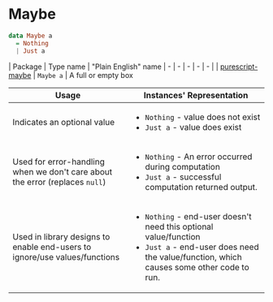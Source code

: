 # Maybe

```purescript
data Maybe a
  = Nothing
  | Just a
```

| Package | Type name | "Plain English" name
| - | - | - | - | - |
| [purescript-maybe](https://pursuit.purescript.org/packages/purescript-maybe/4.0.0) | `Maybe a` | A full or empty box

| Usage | Instances' Representation
| - | -
| Indicates an optional value | <ul><li>`Nothing` - value does not exist</li><li>`Just a` - value does exist</li></ul>
| Used for error-handling when we don't care about the error (replaces `null`) | <ul><li>`Nothing` - An error occurred during computation</li><li>`Just a` - successful computation returned output.</li></ul>
| Used in library designs to enable end-users to ignore/use values/functions | <ul><li>`Nothing` - end-user doesn't need this optional value/function</li><li>`Just a` - end-user does need the value/function, which causes some other code to run.</li></ul>
